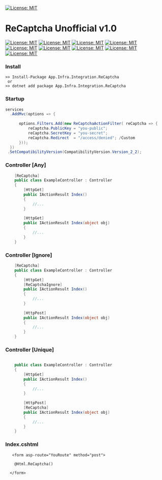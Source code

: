 [![License: MIT](https://www.google.com/recaptcha/intro/images/hero-recaptcha-invisible.gif)](https://www.google.com/recaptcha/)

# ReCaptcha Unofficial v1.0

[![License: MIT](https://img.shields.io/badge/License-MIT-yellow.svg)](https://opensource.org/licenses/MIT)
[![License: MIT](https://img.shields.io/badge/build-passing-brightgreen.svg)]()
[![License: MIT](https://img.shields.io/github/release/srburton/dotNetCore-ReCaptcha.svg)]()
[![License: MIT](https://img.shields.io/github/tag-date/srburton/dotNetCore-ReCaptcha.svg)]()
[![License: MIT](https://img.shields.io/github/languages/count/srburton/dotNetCore-ReCaptcha.svg)]()
[![License: MIT](https://img.shields.io/github/last-commit/srburton/dotNetCore-ReCaptcha.svg)]()
[![License: MIT](https://img.shields.io/github/languages/code-size/srburton/dotNetCore-ReCaptcha.svg)]()
[![License: MIT](https://img.shields.io/github/issues-raw/srburton/dotNetCore-ReCaptcha.svg)]()
[![License: MIT](	https://img.shields.io/github/issues-closed/srburton/dotNetCore-ReCaptcha.svg)]()





### Install

```shell
>> Install-Package App.Infra.Integration.ReCaptcha
 or
>> dotnet add package App.Infra.Integration.ReCaptcha
```

### Startup
```c#
services
  .AddMvc(options => {
      
      options.Filters.Add(new ReCaptchaActionFilter( reCaptcha => {
          reCaptcha.PublicKey = "you-public";
          reCaptcha.SecretKey = "you-secret";
          reCaptcha.Redirect  = "/access/denied"; /Custom
      }));
  })
 .SetCompatibilityVersion(CompatibilityVersion.Version_2_2);

```

### Controller [Any] 
```c#
    [ReCaptcha]
    public class ExampleController : Controller
    {        
        [HttpGet]        
        public IActionResult Index()
        {
            //...
        }        
        
        [HttpGet]        
        public IActionResult Index(object obj)
        {
            //...
        }  
    }        
```

### Controller [Ignore] 
```c#
    [ReCaptcha]
    public class ExampleController : Controller
    {        
        [HttpGet]    
        [ReCaptchaIgnore]
        public IActionResult Index()
        {
            //...
        }   
        
        [HttpPost]   
        public IActionResult Index(object obj)
        {
            //...
        }          
    }        
```

### Controller [Unique] 
```c#
    
    public class ExampleController : Controller
    {        
        [HttpGet]    
        public IActionResult Index()
        {
            //...
        }   
        
        [HttpPost]   
        [ReCaptcha]
        public IActionResult Index(object obj)
        {
            //...
        }          
    }        
```


### Index.cshtml 
```cshtml
   <form asp-route="YouRoute" method="post">

    @Html.ReCaptcha()
    
  </form>        
```

